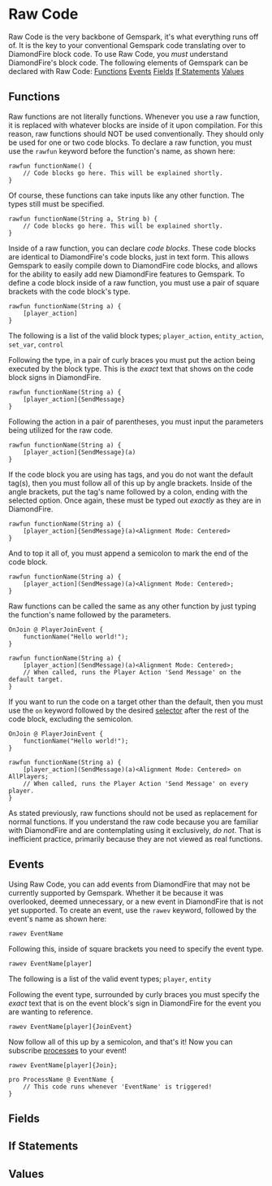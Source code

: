 # Raw Code
Raw Code is the very backbone of Gemspark, it's what everything runs off of. It is the key to your conventional Gemspark code translating over to DiamondFire block code.
To use Raw Code, you *must* understand DiamondFire's block code.
The following elements of Gemspark can be declared with Raw Code:
[Functions](#Functions)
[Events](#Events)
[Fields](#Fields)
[If Statements](#If_Statements)
[Values](#Values)

## Functions
Raw functions are not literally functions. Whenever you use a raw function, it is replaced with whatever blocks are inside of it upon compilation. For this reason, raw functions should NOT be used conventionally. They should only be used for one or two code blocks. To declare a raw function, you must use the ``rawfun`` keyword before the function's name, as shown here:
```
rawfun functionName() {
	// Code blocks go here. This will be explained shortly.
}
```
Of course, these functions can take inputs like any other function. The types still must be specified.
```
rawfun functionName(String a, String b) {
	// Code blocks go here. This will be explained shortly.
}
```
Inside of a raw function, you can declare *code blocks*. These code blocks are identical to DiamondFire's code blocks, just in text form. This allows Gemspark to easily compile down to DiamondFire code blocks, and allows for the ability to easily add new DiamondFire features to Gemspark. To define a code block inside of a raw function, you must use a pair of square brackets with the code block's type. 
```
rawfun functionName(String a) {
	[player_action]
}
```
The following is a list of the valid block types;
``player_action``, ``entity_action``, ``set_var``, ``control``

Following the type, in a pair of curly braces you must put the action being executed by the block type. This is the *exact* text that shows on the code block signs in DiamondFire.
```
rawfun functionName(String a) {
	[player_action]{SendMessage}
}
```
Following the action in a pair of parentheses, you must input the parameters being utilized for the raw code.
```
rawfun functionName(String a) {
	[player_action]{SendMessage}(a)
}
```
If the code block you are using has tags, and you do not want the default tag(s), then you must follow all of this up by angle brackets. Inside of the angle brackets, put the tag's name followed by a colon, ending with the selected option. Once again, these must be typed out *exactly* as they are in DiamondFire.
```
rawfun functionName(String a) {
	[player_action]{SendMessage}(a)<Alignment Mode: Centered>
}
```
And to top it all of, you must append a semicolon to mark the end of the code block.
```
rawfun functionName(String a) {
	[player_action](SendMessage)(a)<Alignment Mode: Centered>;
}
```
Raw functions can be called the same as any other function by just typing the function's name followed by the parameters.
```
OnJoin @ PlayerJoinEvent {
	functionName("Hello world!");
}

rawfun functionName(String a) {
	[player_action](SendMessage)(a)<Alignment Mode: Centered>;
	// When called, runs the Player Action 'Send Message' on the default target.
}
```
If you want to run the code on a target other than the default, then you must use the `on` keyword followed by the desired [selector](Selectors.md) after the rest of the code block, excluding the semicolon.
```
OnJoin @ PlayerJoinEvent {
	functionName("Hello world!");
}

rawfun functionName(String a) {
	[player_action](SendMessage)(a)<Alignment Mode: Centered> on AllPlayers;
	// When called, runs the Player Action 'Send Message' on every player.
}
```

As stated previously, raw functions should not be used as replacement for normal functions. If you understand the raw code because you are familiar with DiamondFire and are contemplating using it exclusively, *do not*. That is inefficient practice, primarily because they are not viewed as real functions.

## Events
Using Raw Code, you can add events from DiamondFire that may not be currently supported by Gemspark. Whether it be because it was overlooked, deemed unnecessary, or a new event in DiamondFire that is not yet supported.
To create an event, use the ``rawev`` keyword, followed by the event's name as shown here:
```
rawev EventName
```
Following this, inside of square brackets you need to specify the event type.
```
rawev EventName[player]
```
The following is a list of the valid event types;
``player``, ``entity``

Following the event type, surrounded by curly braces you must specify the *exact* text that is on the event block's sign in DiamondFire for the event you are wanting to reference.
```
rawev EventName[player]{JoinEvent}
```
Now follow all of this up by a semicolon, and that's it! Now you can subscribe [processes](Processes.md) to your event!
```
rawev EventName[player]{Join};

pro ProcessName @ EventName {
	// This code runs whenever 'EventName' is triggered!
}
```

## Fields

## If Statements

## Values
